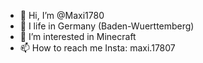 - 👋 Hi, I’m @Maxi1780
- 📍 I life in Germany (Baden-Wuerttemberg)
- 👀 I’m interested in Minecraft 
- 📫 How to reach me Insta: maxi.17807

<!---
Maxi1780/Maxi1780 is a ✨ special ✨ repository because its `README.md` (this file) appears on your GitHub profile.
You can click the Preview link to take a look at your changes.
--->
